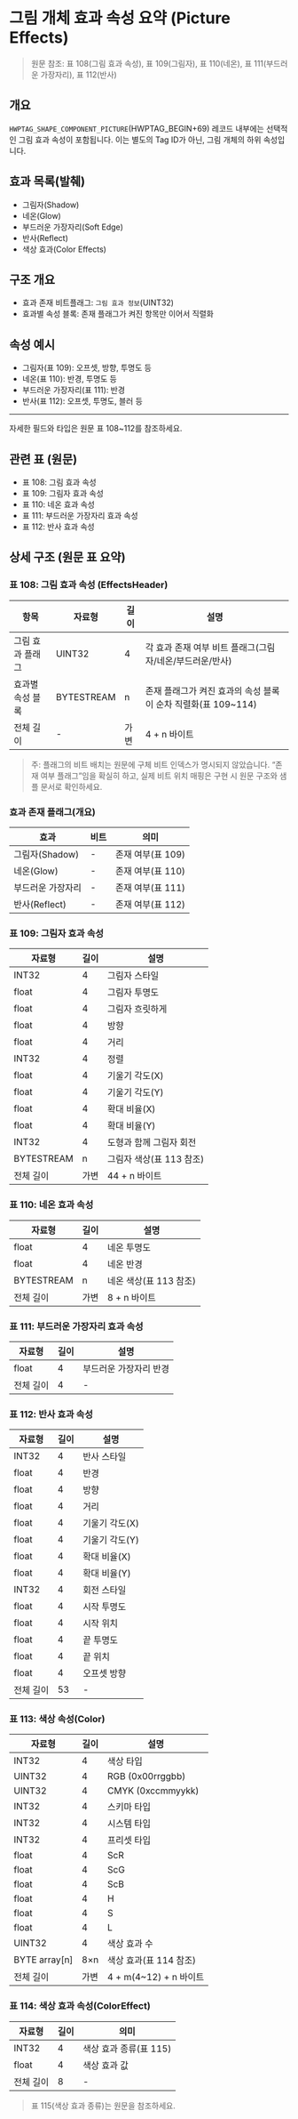 # 그림 개체 효과 속성 요약 (Picture Effects)

> 원문 참조: 표 108(그림 효과 속성), 표 109(그림자), 표 110(네온), 표 111(부드러운 가장자리), 표 112(반사)

## 개요

`HWPTAG_SHAPE_COMPONENT_PICTURE`(HWPTAG_BEGIN+69) 레코드 내부에는 선택적인 그림 효과 속성이 포함됩니다. 이는 별도의 Tag ID가 아닌, 그림 개체의 하위 속성입니다.

## 효과 목록(발췌)

- 그림자(Shadow)
- 네온(Glow)
- 부드러운 가장자리(Soft Edge)
- 반사(Reflect)
- 색상 효과(Color Effects)

## 구조 개요

- 효과 존재 비트플래그: `그림 효과 정보`(UINT32)
- 효과별 속성 블록: 존재 플래그가 켜진 항목만 이어서 직렬화

## 속성 예시

- 그림자(표 109): 오프셋, 방향, 투명도 등
- 네온(표 110): 반경, 투명도 등
- 부드러운 가장자리(표 111): 반경
- 반사(표 112): 오프셋, 투명도, 블러 등

---

자세한 필드와 타입은 원문 표 108~112를 참조하세요.

## 관련 표 (원문)

- 표 108: 그림 효과 속성
- 표 109: 그림자 효과 속성
- 표 110: 네온 효과 속성
- 표 111: 부드러운 가장자리 효과 속성
- 표 112: 반사 효과 속성

## 상세 구조 (원문 표 요약)

### 표 108: 그림 효과 속성 (EffectsHeader)

| 항목             | 자료형     | 길이 | 설명                                                          |
| ---------------- | ---------- | ---- | ------------------------------------------------------------- |
| 그림 효과 플래그 | UINT32     | 4    | 각 효과 존재 여부 비트 플래그(그림자/네온/부드러운/반사)      |
| 효과별 속성 블록 | BYTESTREAM | n    | 존재 플래그가 켜진 효과의 속성 블록이 순차 직렬화(표 109~114) |
| 전체 길이        | -          | 가변 | 4 + n 바이트                                                  |

> 주: 플래그의 비트 배치는 원문에 구체 비트 인덱스가 명시되지 않았습니다. “존재 여부 플래그”임을 확실히 하고, 실제 비트 위치 매핑은 구현 시 원문 구조와 샘플 문서로 확인하세요.

### 효과 존재 플래그(개요)

| 효과              | 비트 | 의미              |
| ----------------- | ---- | ----------------- |
| 그림자(Shadow)    | -    | 존재 여부(표 109) |
| 네온(Glow)        | -    | 존재 여부(표 110) |
| 부드러운 가장자리 | -    | 존재 여부(표 111) |
| 반사(Reflect)     | -    | 존재 여부(표 112) |

### 표 109: 그림자 효과 속성

| 자료형     | 길이 | 설명                     |
| ---------- | ---- | ------------------------ |
| INT32      | 4    | 그림자 스타일            |
| float      | 4    | 그림자 투명도            |
| float      | 4    | 그림자 흐릿하게          |
| float      | 4    | 방향                     |
| float      | 4    | 거리                     |
| INT32      | 4    | 정렬                     |
| float      | 4    | 기울기 각도(X)           |
| float      | 4    | 기울기 각도(Y)           |
| float      | 4    | 확대 비율(X)             |
| float      | 4    | 확대 비율(Y)             |
| INT32      | 4    | 도형과 함께 그림자 회전  |
| BYTESTREAM | n    | 그림자 색상(표 113 참조) |
| 전체 길이  | 가변 | 44 + n 바이트            |

### 표 110: 네온 효과 속성

| 자료형     | 길이 | 설명                   |
| ---------- | ---- | ---------------------- |
| float      | 4    | 네온 투명도            |
| float      | 4    | 네온 반경              |
| BYTESTREAM | n    | 네온 색상(표 113 참조) |
| 전체 길이  | 가변 | 8 + n 바이트           |

### 표 111: 부드러운 가장자리 효과 속성

| 자료형    | 길이 | 설명                   |
| --------- | ---- | ---------------------- |
| float     | 4    | 부드러운 가장자리 반경 |
| 전체 길이 | 4    | -                      |

### 표 112: 반사 효과 속성

| 자료형    | 길이 | 설명           |
| --------- | ---- | -------------- |
| INT32     | 4    | 반사 스타일    |
| float     | 4    | 반경           |
| float     | 4    | 방향           |
| float     | 4    | 거리           |
| float     | 4    | 기울기 각도(X) |
| float     | 4    | 기울기 각도(Y) |
| float     | 4    | 확대 비율(X)   |
| float     | 4    | 확대 비율(Y)   |
| INT32     | 4    | 회전 스타일    |
| float     | 4    | 시작 투명도    |
| float     | 4    | 시작 위치      |
| float     | 4    | 끝 투명도      |
| float     | 4    | 끝 위치        |
| float     | 4    | 오프셋 방향    |
| 전체 길이 | 53   | -              |

### 표 113: 색상 속성(Color)

| 자료형        | 길이 | 설명                   |
| ------------- | ---- | ---------------------- |
| INT32         | 4    | 색상 타입              |
| UINT32        | 4    | RGB (0x00rrggbb)       |
| UINT32        | 4    | CMYK (0xccmmyykk)      |
| INT32         | 4    | 스키마 타입            |
| INT32         | 4    | 시스템 타입            |
| INT32         | 4    | 프리셋 타입            |
| float         | 4    | ScR                    |
| float         | 4    | ScG                    |
| float         | 4    | ScB                    |
| float         | 4    | H                      |
| float         | 4    | S                      |
| float         | 4    | L                      |
| UINT32        | 4    | 색상 효과 수           |
| BYTE array[n] | 8×n  | 색상 효과(표 114 참조) |
| 전체 길이     | 가변 | 4 + m(4~12) + n 바이트 |

### 표 114: 색상 효과 속성(ColorEffect)

| 자료형    | 길이 | 의미                   |
| --------- | ---- | ---------------------- |
| INT32     | 4    | 색상 효과 종류(표 115) |
| float     | 4    | 색상 효과 값           |
| 전체 길이 | 8    | -                      |

> 표 115(색상 효과 종류)는 원문을 참조하세요.
